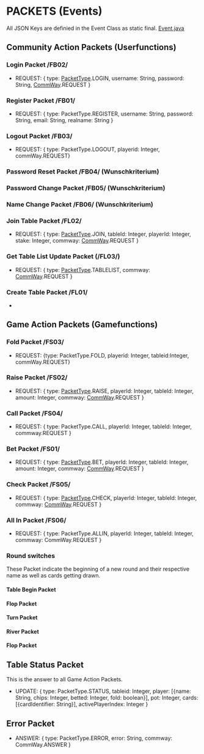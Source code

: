 # PACKETS (Events)
All JSON Keys are definied in the Event Class as static final. [Event.java](https://github.com/PP-Projekt-OnlinePoker/Online-Poker-Server-Software/blob/master/src/de/szut/dqi12/holdem/helper/Event.java)

## Community Action Packets (Userfunctions)
### Login Packet /FB02/

* REQUEST: { type: [PacketType](https://github.com/PP-Projekt-OnlinePoker/Online-Poker-Server-Software/blob/master/src/de/szut/dqi12/holdem/helper/PacketType.java).LOGIN, username: String, password: String, [CommWay](https://github.com/PP-Projekt-OnlinePoker/Online-Poker-Server-Software/blob/master/src/de/szut/dqi12/holdem/helper/PacketType.java).REQUEST }

### Register Packet /FB01/

* REQUEST: { type: PacketType.REGISTER, username: String, password: String, email: String, realname: String }

### Logout Packet /FB03/

* REQUEST: { type: PacketType.LOGOUT, playerid: Integer, commWay.REQUEST}

### Password Reset Packet /FB04/ (Wunschkriterium)

### Password Change Packet /FB05/ (Wunschkriterium)

### Name Change Packet /FB06/ (Wunschkriterium)




### Join Table Packet /FL02/

* REQUEST: { type: [PacketType](https://github.com/PP-Projekt-OnlinePoker/Online-Poker-Server-Software/blob/master/src/de/szut/dqi12/holdem/helper/PacketType.java).JOIN, tableId: Integer, playerId: Integer, stake: Integer, commway: [CommWay](https://github.com/PP-Projekt-OnlinePoker/Online-Poker-Server-Software/blob/master/src/de/szut/dqi12/holdem/helper/PacketType.java).REQUEST }

### Get Table List Update Packet (/FL03/)

* REQUEST: { type: [PacketType](https://github.com/PP-Projekt-OnlinePoker/Online-Poker-Server-Software/blob/master/src/de/szut/dqi12/holdem/helper/PacketType.java).TABLELIST, commway: [CommWay](https://github.com/PP-Projekt-OnlinePoker/Online-Poker-Server-Software/blob/master/src/de/szut/dqi12/holdem/helper/PacketType.java).REQUEST }

### Create Table Packet /FL01/

*

## Game Action Packets (Gamefunctions)
### Fold Packet /FS03/

* REQUEST: {type: PacketType.FOLD, playerid: Integer, tableid:Integer, commWay.REQUEST}

### Raise Packet /FS02/ 

* REQUEST: { type: [PacketType](https://github.com/PP-Projekt-OnlinePoker/Online-Poker-Server-Software/blob/master/src/de/szut/dqi12/holdem/helper/PacketType.java).RAISE, playerId: Integer, tableId: Integer, amount: Integer, commway: [CommWay](https://github.com/PP-Projekt-OnlinePoker/Online-Poker-Server-Software/blob/master/src/de/szut/dqi12/holdem/helper/PacketType.java).REQUEST }

### Call Packet /FS04/

* REQUEST: { type: PacketType.CALL, playerId: Integer, tableId: Integer, commway.REQUEST }

### Bet Packet /FS01/

* REQUEST: { type: [PacketType](https://github.com/PP-Projekt-OnlinePoker/Online-Poker-Server-Software/blob/master/src/de/szut/dqi12/holdem/helper/PacketType.java).BET, playerId: Integer, tableId: Integer, amount: Integer, commway: [CommWay](https://github.com/PP-Projekt-OnlinePoker/Online-Poker-Server-Software/blob/master/src/de/szut/dqi12/holdem/helper/PacketType.java).REQUEST }

### Check Packet /FS05/

* REQUEST: { type: [PacketType](https://github.com/PP-Projekt-OnlinePoker/Online-Poker-Server-Software/blob/master/src/de/szut/dqi12/holdem/helper/PacketType.java).CHECK, playerId: Integer, tableId: Integer, commway: [CommWay](https://github.com/PP-Projekt-OnlinePoker/Online-Poker-Server-Software/blob/master/src/de/szut/dqi12/holdem/helper/PacketType.java).REQUEST }

### All In Packet /FS06/

* REQUEST: { type: PacketType.ALLIN, playerId: Integer, tableId: Integer, commway: CommWay.REQUEST }

### Round switches
These Packet indicate the beginning of a new round and their respective name as well as cards getting drawn.
#### Table Begin Packet
#### Flop Packet
#### Turn Packet
#### River Packet
#### Flop Packet

## Table Status Packet
This is the answer to all Game Action Packets.

* UPDATE: { type: PacketType.STATUS, tableid: Integer, player: [{name: String, chips: Integer, betted: Integer, fold: boolean}], pot: Integer, cards: [{cardIdentifier: String}], activePlayerIndex: Integer }

## Error Packet

* ANSWER: { type: PacketType.ERROR, error: String, commway: CommWay.ANSWER }

